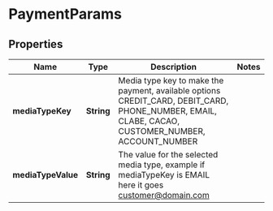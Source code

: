 

# PaymentParams

## Properties

Name | Type | Description | Notes
------------ | ------------- | ------------- | -------------
**mediaTypeKey** | **String** | Media type key to make the payment, available options CREDIT_CARD, DEBIT_CARD, PHONE_NUMBER, EMAIL, CLABE, CACAO, CUSTOMER_NUMBER, ACCOUNT_NUMBER | 
**mediaTypeValue** | **String** | The value for the selected media type, example if mediaTypeKey is EMAIL here it goes customer@domain.com | 




